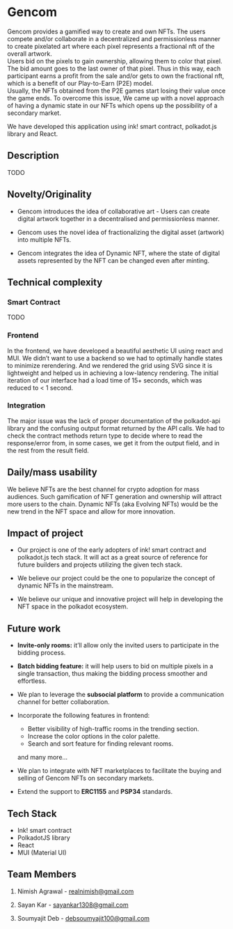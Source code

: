 # Gencom

Gencom provides a gamified way to create and own NFTs. The users compete and/or collaborate in a decentralized and permissionless manner to create pixelated art where each pixel represents a fractional nft of the overall artwork.  
Users bid on the pixels to gain ownership, allowing them to color that pixel. The bid amount goes to the last owner of that pixel. Thus in this way, each participant earns a profit from the sale and/or gets to own the fractional nft, which is a benefit of our Play-to-Earn (P2E) model.  
Usually, the NFTs obtained from the P2E games start losing their value once the game ends. To overcome this issue, We came up with a novel approach of having a dynamic state in our NFTs which opens up the possibility of a secondary market.  

We have developed this application using ink! smart contract, polkadot.js library and React.

## Description

TODO

## Novelty/Originality
  
* Gencom introduces the idea of collaborative art - Users can create digital artwork together in a decentralised and permissionless manner.

* Gencom uses the novel idea of fractionalizing the digital asset (artwork) into multiple NFTs.

* Gencom integrates the idea of Dynamic NFT, where the state of digital assets represented by the NFT can be changed even after minting.

## Technical complexity

### Smart Contract

TODO

### Frontend

In the frontend, we have developed a beautiful aesthetic UI using react and MUI. We didn’t want to use a backend so we had to optimally handle states to minimize rerendering. And we rendered the grid using SVG since it is lightweight and helped us in achieving a low-latency rendering. The initial iteration of our interface had a load time of 15+ seconds, which was reduced to < 1 second.

### Integration

The major issue was the lack of proper documentation of the polkadot-api library and the confusing output format returned by the API calls. We had to check the contract methods return type to decide where to read the response/error from, in some cases, we get it from the output field, and in the rest from the result field.

## Daily/mass usability

We believe NFTs are the best channel for crypto adoption for mass audiences. Such gamification of NFT generation and ownership will attract more users to the chain. Dynamic NFTs (aka Evolving NFTs) would be the new trend in the NFT space and allow for more innovation.

## Impact of project

* Our project is one of the early adopters of ink! smart contract and polkadot.js tech stack. It will act as a great source of reference for future builders and projects utilizing the given tech stack.

* We believe our project could be the one to popularize the concept of dynamic NFTs in the mainstream.

* We believe our unique and innovative project will help in developing the NFT space in the polkadot ecosystem. 

## Future work
* **Invite-only rooms:** it’ll allow only the invited users to participate in the bidding process.

* **Batch bidding feature:** it will help users to bid on multiple pixels in a single transaction, thus making the bidding process smoother and effortless.

* We plan to leverage the **subsocial platform** to provide a communication channel for better collaboration.

* Incorporate the following features in frontend:

    * Better visibility of high-traffic rooms in the trending section.
    * Increase the color options in the color palette.
    * Search and sort feature for finding relevant rooms.

    and many more…

* We plan to integrate with NFT marketplaces to facilitate the buying and selling of Gencom NFTs on secondary markets.

* Extend the support to **ERC1155** and **PSP34** standards.

## Tech Stack

* Ink! smart contract
* PolkadotJS library
* React
* MUI (Material UI)

## Team Members

1. Nimish Agrawal - realnimish@gmail.com

2. Sayan Kar - sayankar1308@gmail.com

3. Soumyajit Deb - debsoumyajit100@gmail.com
